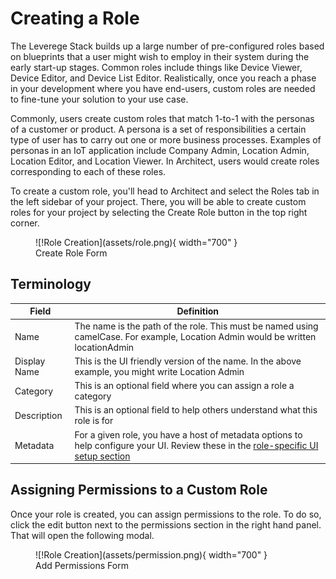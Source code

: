 
# Creating a Role

The Leverege Stack builds up a large number of pre-configured roles based on blueprints that a user might wish to employ in their system during the early start-up stages. Common roles include things like Device Viewer, Device Editor, and Device List Editor. Realistically, once you reach a phase in your development where you have end-users, custom roles are needed to fine-tune your solution to your use case.

Commonly, users create custom roles that match 1-to-1 with the personas of a customer or product. A persona is a set of responsibilities a certain type of user has to carry out one or more business processes. Examples of personas in an IoT application include Company Admin, Location Admin, Location Editor, and Location Viewer. In Architect, users would create roles corresponding to each of these roles.

To create a custom role, you'll head to Architect and select the Roles tab in the left sidebar of your project. There, you will be able to create custom roles for your project by selecting the Create Role button in the top right corner.

<figure markdown>
![!Role Creation](assets/role.png){ width="700" }
  <figcaption>Create Role Form</figcaption>
</figure>

## Terminology

| Field | Definition |
|-------|---------------|
| Name |The name is the path of the role. This must be named using camelCase. For example, Location Admin would be written locationAdmin |
| Display Name | This is the UI friendly version of the name. In the above example, you might write Location Admin |
| Category | This is an optional field where you can assign a role a category |
| Description | This is an optional field to help others understand what this role is for |
| Metadata | For a given role, you have a host of metadata options to help configure your UI. Review these in the [role-specific UI setup section](../../../setup/nav/role/) |


## Assigning Permissions to a Custom Role

Once your role is created, you can assign permissions to the role. To do so, click the edit button next to the permissions section in the right hand panel. That will open the following modal. 

<figure markdown>
![!Role Creation](assets/permission.png){ width="700" }
  <figcaption>Add Permissions Form</figcaption>
</figure>

